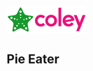 ![StaroColey](https://github.com/starohub/starocoley/raw/master/resources/images/starocoley-64.png)

# Pie Eater

